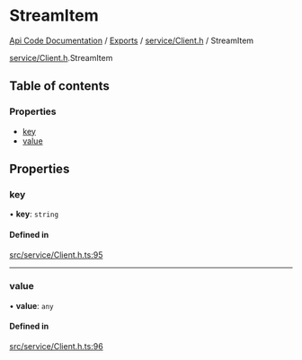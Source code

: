 # StreamItem
 
[Api Code Documentation](../README.md) / [Exports](../modules.md) / [service/Client.h](../modules/service_Client_h.md) / StreamItem

[service/Client.h](../modules/service_Client_h.md).StreamItem

## Table of contents

### Properties

- [key](service_Client_h.StreamItem.md#key)
- [value](service_Client_h.StreamItem.md#value)

## Properties

### key

• **key**: `string`

#### Defined in

[src/service/Client.h.ts:95](https://github.com/openkfw/TruBudget/blob/d2b440c/api/src/service/Client.h.ts#L95)

___

### value

• **value**: `any`

#### Defined in

[src/service/Client.h.ts:96](https://github.com/openkfw/TruBudget/blob/d2b440c/api/src/service/Client.h.ts#L96)
